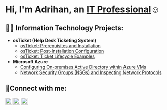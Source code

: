 <h1>Hi, I'm Adrihan, an <a href="https://linkedin.com/in/Josh">IT Professional</a>☺</h1>

<h2>👨‍💻 Information Technology Projects:</h2>

- <b>osTicket (Help Desk Ticketing System)</b>
  - [osTicket: Prerequisites and Installation](https://github.com/AdrihanHatcher/osticket-prereqs)
  - [osTicket: Post-Installation Configuration](https://github.com/AdrihanHatcher/post-install-config)
  - [osTicket: Ticket Lifecycle Examples](https://github.com/AdrihanHatcher/ticket-lifecycle)
- <b>Microsoft Azure</b>
  - [Configuring On-premises Active Directory within Azure VMs](https://github.com/AdrihanHatcher/configure-ad)
  - [Network Security Groups (NSGs) and Inspecting Network Protocols](https://github.com/AdrihanHatcher/azure-network-protocols)

<h2>🤳Connect with me:</h2>

[<img align="left" alt="Josh | Twitter" width="22px" src="https://cdn.jsdelivr.net/npm/simple-icons@v3/icons/twitter.svg" />][twitter]
[<img align="left" alt="Josh | LinkedIn" width="22px" src="https://cdn.jsdelivr.net/npm/simple-icons@v3/icons/linkedin.svg" />][linkedin]
[<img align="left" alt="Josh | Instagram" width="22px" src="https://cdn.jsdelivr.net/npm/simple-icons@v3/icons/instagram.svg" />][instagram]

[twitter]: https://twitter.com/Josh
[instagram]: https://www.instagram.com/Josh
[linkedin]: https://www.linkedin.com/in/adrihan-hatcher-875a54247/
